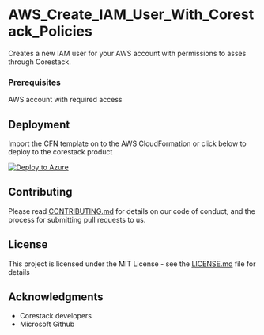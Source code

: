 
# AWS_Create_IAM_User_With_Corestack_Policies

Creates a new IAM user for your AWS account with permissions to asses through Corestack.

### Prerequisites

AWS account with required access

## Deployment

Import the CFN template on to the AWS CloudFormation or click below to deploy to the corestack product 

[![Deploy to Azure](https://docs.corestack.io/wp-content/uploads/2019/09/deploy-to-corestack.svg)](http://discover.corestack.io/heatstack/templates?repositories=github&external_redirect=true&name=AWS_Create_IAM_User_With_Corestack_Policies&url=https://raw.githubusercontent.com/corestacklabs/Templates/sandbox/cfn/AWS_Create_IAM_User_With_Corestack_Policies/AWS_Create_IAM_User_With_Corestack_Policies_content.json&engine=cfn&type[0]=Cloud&classification[0]=Provisioning&services[0]=AWS&scope=tenant#/mytemplates)

## Contributing

Please read [CONTRIBUTING.md](https://gist.github.com/karthick-kk/30e4fd3f279492b4f040d5cd569d21d0) for details on our code of conduct, and the process for submitting pull requests to us.

## License

This project is licensed under the MIT License - see the [LICENSE.md](LICENSE.md) file for details

## Acknowledgments

* Corestack developers
* Microsoft Github

